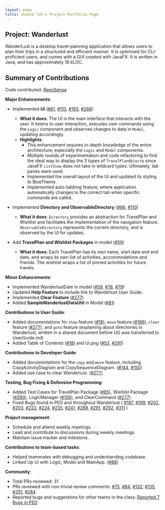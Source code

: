 ```yaml
---
layout: page
title: Jeanne Toh's Project Portfolio Page
---
```

## Project: Wanderlust

WanderLust is a desktop travel-planning application that allows users to plan their trips in a structured and efficient manner.
It is optimised for CLI-proficient users, and comes with a GUI created with JavaFX.
It is written in Java, and has approximately 16 kLOC. 

## Summary of Contributions

Code contributed: [RepoSense](https://nus-cs2103-ay2021s1.github.io/tp-dashboard/#breakdown=true&search=jeannetoh99)

**Major Enhancements**:
- Implemented **UI** ([\#81](https://github.com/AY2021S1-CS2103-T14-3/tp/pull/81), [\#113](https://github.com/AY2021S1-CS2103-T14-3/tp/pull/113),
    [\#193](https://github.com/AY2021S1-CS2103-T14-3/tp/pull/193), [\#286](https://github.com/AY2021S1-CS2103-T14-3/tp/pull/286))
    - **What it does**: The UI is the main interface that interacts with the user. It listens to user interaction,
          executes user commands using the `Logic` component and observes changes to data in `Model`, updating
          accordingly.
    - **Highlights**:
        - This enhancement requires in-depth knowledge of the entire architecture, especially the `Logic` and `Model` components.
        - Multiple rounds of experimentation and code refactoring to find the ideal way to display the 3 types of `TravelPlanObject`s
            since JavaFX `ListView` does not take in wildcard types. Ultimately, tab panes were used.
        - Implemented the overall layout of the UI and updated its styling to BlueTheme.
        - Implemented auto-tabbing feature, where application automatically changes to the correct tab when specific commands are called.

- Implemented **Directory and ObservableDirectory** ([\#86](https://github.com/AY2021S1-CS2103-T14-3/tp/pull/86), [\#110](https://github.com/AY2021S1-CS2103-T14-3/tp/pull/110))
    - **What it does**: `Directory` provides an abstraction for TravelPlan and Wishlist and facilitates the implementation
        of the navigation feature. `ObservableDirectory` represents the current directory, and is observed by the UI for updates.

- Add **TravelPlan and Wishlist Packages** in model ([\#59](https://github.com/AY2021S1-CS2103-T14-3/tp/pull/59))
    - **What it does**: Each TravelPlan has its own name, start date and end date, and wraps its own list of activities,
        accommodations and friends. The wishlist wraps a list of pinned activities for future travels.

<div style="page-break-after: always;"></div>

**Minor Enhancements**:
- Implemented WanderlustDate in model ([\#59](https://github.com/AY2021S1-CS2103-T14-3/tp/pull/59),
    [\#78](https://github.com/AY2021S1-CS2103-T14-3/tp/pull/78),
    [\#79](https://github.com/AY2021S1-CS2103-T14-3/tp/pull/79))
- Updated **Help Feature** to include link to Wanderlust User Guide.
- Implemented **Clear Feature** ([\#277](https://github.com/AY2021S1-CS2103-T14-3/tp/pull/277))
- Added **SampleWanderlustDataUtil** in Model ([\#81](https://github.com/AY2021S1-CS2103-T14-3/tp/pull/81))

**Contributions to User Guide**:
- Added documentations for `show` feature ([\#18](https://github.com/AY2021S1-CS2103-T14-3/tp/pull/18)),
    `move` feature ([\#186](https://github.com/AY2021S1-CS2103-T14-3/tp/pull/186)),
    `clear` feature ([\#277](https://github.com/AY2021S1-CS2103-T14-3/tp/pull/277)), and
    `goto` feature (explaining about directories in Wanderlust, written in a shared document before UG was transferred to UserGuide.md)
- Added Table of Contents ([\#18](https://github.com/AY2021S1-CS2103-T14-3/tp/pull/18)) and Ui.png ([\#53](https://github.com/AY2021S1-CS2103-T14-3/tp/pull/53), [\#291](https://github.com/AY2021S1-CS2103-T14-3/tp/pull/291))

**Contributions to Developer Guide**:
- Added documentations for the `copy` and `move` feature, including CopyActivityDiagram and CopySequenceDiagram.
([\#144](https://github.com/AY2021S1-CS2103-T14-3/tp/pull/144), [\#150](https://github.com/AY2021S1-CS2103-T14-3/tp/pull/150))
- Added use case to clear Wanderlust. ([\#277](https://github.com/AY2021S1-CS2103-T14-3/tp/pull/277))

**Testing, Bug Fixing & Defensive Programming**:
- Added Test Cases for TravelPlan Package ([\#85](https://github.com/AY2021S1-CS2103-T14-3/tp/pull/85)),
    Wishlist Package ([\#280](https://github.com/AY2021S1-CS2103-T14-3/tp/pull/280)),
    LogicManager ([\#106](https://github.com/AY2021S1-CS2103-T14-3/tp/pull/106)), and
    ClearCommand ([\#277](https://github.com/AY2021S1-CS2103-T14-3/tp/pull/277))
- Fixed Bugs found in PED and throughout Wanderlust (
    [\#197](https://github.com/AY2021S1-CS2103-T14-3/tp/pull/197),
    [\#199](https://github.com/AY2021S1-CS2103-T14-3/tp/pull/199),
    [\#202](https://github.com/AY2021S1-CS2103-T14-3/tp/pull/202),
    [\#203](https://github.com/AY2021S1-CS2103-T14-3/tp/pull/203),
    [\#222](https://github.com/AY2021S1-CS2103-T14-3/tp/pull/222),
    [\#224](https://github.com/AY2021S1-CS2103-T14-3/tp/pull/224),
    [\#235](https://github.com/AY2021S1-CS2103-T14-3/tp/pull/235),
    [\#241](https://github.com/AY2021S1-CS2103-T14-3/tp/pull/241),
    [\#288](https://github.com/AY2021S1-CS2103-T14-3/tp/pull/288),
    [\#291](https://github.com/AY2021S1-CS2103-T14-3/tp/pull/291),
    [\#292](https://github.com/AY2021S1-CS2103-T14-3/tp/pull/292),
    [\#311](https://github.com/AY2021S1-CS2103-T14-3/tp/pull/311)
  )

**Project management**:
- Schedule and attend weekly meetings.
- Lead and contribute to discussions during weekly meetings.
- Maintain issue tracker and milestone.

**Contributions to team-based tasks**:
- Helped teammates with debugging and understanding codebase.
- Linked Up Ui with Logic, Model and MainApp. ([\#88](https://github.com/AY2021S1-CS2103-T14-3/tp/pull/88))

**Community**:
- Total PRs reviewed: 31
- PRs reviewed with non-trivial review comments:
    [\#75](https://github.com/AY2021S1-CS2103-T14-3/tp/pull/75),
    [\#84](https://github.com/AY2021S1-CS2103-T14-3/tp/pull/84),
    [\#132](https://github.com/AY2021S1-CS2103-T14-3/tp/pull/132),
    [\#135](https://github.com/AY2021S1-CS2103-T14-3/tp/pull/135),
    [\#251](https://github.com/AY2021S1-CS2103-T14-3/tp/pull/251),
    [\#284](https://github.com/AY2021S1-CS2103-T14-3/tp/pull/284)
- Reported bugs and suggestions for other teams in the class:
    [Reported 7 Bugs in PED](https://github.com/jeannetoh99/ped/issues)
